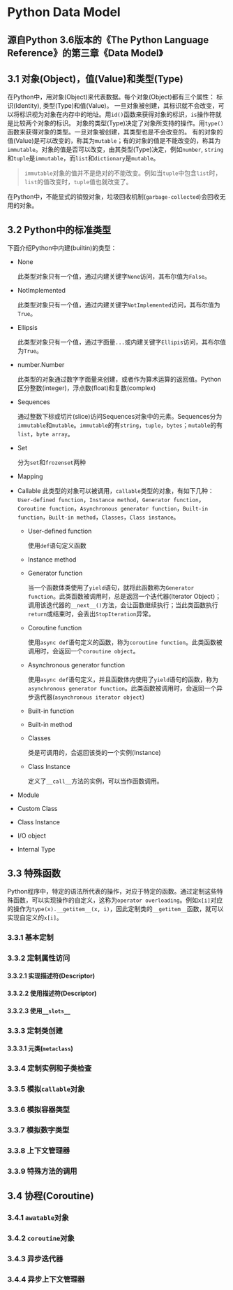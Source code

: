 # Python Data Model

源自Python 3.6版本的《The Python Language Reference》的第三章《Data Model》
--------------------------------------------------------------------------------

## 3.1 对象(Object)，值(Value)和类型(Type) 
  在Python中，用对象(Object)来代表数据。每个对象(Object)都有三个属性： 标识(Identity), 类型(Type)和值(Value)。
  一旦对象被创建，其标识就不会改变，可以将标识视为对象在内存中的地址。用`id()`函数来获得对象的标识，`is`操作符就是比较两个对象的标识。
  对象的类型(Type)决定了对象所支持的操作。用`type()`函数来获得对象的类型。一旦对象被创建，其类型也是不会改变的。
  有的对象的值(Value)是可以改变的，称其为`mutable`；有的对象的值是不能改变的，称其为`immutable`。对象的值是否可以改变，由其类型(Type)决定，例如`number`, `string`和`tuple`是`immutable`，而`list`和`dictionary`是`mutable`。

> `immutable`对象的值并不是绝对的不能改变。例如当`tuple`中包含`list`时，`list`的值改变时，`tuple`值也就改变了。

  在Python中，不能显式的销毁对象，垃圾回收机制(`garbage-collected`)会回收无用的对象。

## 3.2 Python中的标准类型

下面介绍Python中内建(builtin)的类型：

+ None

  此类型对象只有一个值，通过内建关键字`None`访问，其布尔值为`False`。

+ NotImplemented

  此类型对象只有一个值，通过内建关键字`NotImplemented`访问，其布尔值为`True`。

+ Ellipsis

  此类型对象只有一个值，通过字面量`...`或内建关键字`Ellipis`访问，其布尔值为`True`。

+ number.Number

  此类型的对象通过数字字面量来创建，或者作为算术运算的返回值。Python区分整数(integer)，浮点数(float)和复数(complex)

+ Sequences

  通过整数下标或切片(slice)访问Sequences对象中的元素。Sequences分为`immutable`和`mutable`。`immutable`的有`string`，`tuple`，`bytes`；`mutable`的有`list`，`byte array`。

+ Set

  分为`set`和`frozenset`两种

+ Mapping

+ Callable
  此类型的对象可以被调用，`callable`类型的对象，有如下几种： `User-defined function`，`Instance method`，`Generator function`，`Coroutine function`，`Asynchronous generator function`，`Built-in function`，`Built-in method`，`Classes`，`Class instance`。

  - User-defined function

    使用`def`语句定义函数

  - Instance method

  - Generator function

    当一个函数体类使用了`yield`语句，就将此函数称为`Generator function`。此类函数被调用时，总是返回一个迭代器(Iterator Object)；调用该迭代器的`__next__()`方法，会让函数继续执行；当此类函数执行`return`或结束时，会丢出`StopIteration`异常。

  - Coroutine function

    使用`async def`语句定义的函数，称为`coroutine function`。此类函数被调用时，会返回一个`coroutine object`。

  - Asynchronous generator function

    使用`async def`语句定义，并且函数体内使用了`yield`语句的函数，称为`asynchronous generator function`。此类函数被调用时，会返回一个异步迭代器(`asynchronous iterator object`)

  - Built-in function

  - Built-in method

  - Classes

    类是可调用的，会返回该类的一个实例(Instance)

  - Class Instance

    定义了`__call__`方法的实例，可以当作函数调用。

+ Module

+ Custom Class

+ Class Instance

+ I/O object

+ Internal Type

  
## 3.3 特殊函数

  Python程序中，特定的语法所代表的操作，对应于特定的函数。通过定制这些特殊函数，可以实现操作的自定义，这称为`operator overloading`。例如`x[i]`对应的操作为`type(x).__getitem__(x, i)`，因此定制类的`__getitem__`函数，就可以实现自定义的`x[i]`。
 
### 3.3.1 基本定制


### 3.3.2 定制属性访问
#### 3.3.2.1 实现描述符(Descriptor) 
#### 3.3.2.2 使用描述符(Descriptor)
#### 3.3.2.3 使用`__slots__`

### 3.3.3 定制类创建
#### 3.3.3.1 元类(`metaclass`)

### 3.3.4 定制实例和子类检查

### 3.3.5 模拟`callable`对象

### 3.3.6 模拟容器类型

### 3.3.7 模拟数字类型

### 3.3.8 上下文管理器

### 3.3.9 特殊方法的调用

## 3.4 协程(Coroutine)

### 3.4.1 `awatable`对象

### 3.4.2 `coroutine`对象

### 3.4.3 异步迭代器

### 3.4.4 异步上下文管理器

